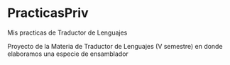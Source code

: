 # PracticasPriv
Mis practicas de Traductor de Lenguajes

Proyecto de la Materia de Traductor de Lenguajes (V semestre) en donde elaboramos una especie de ensamblador
